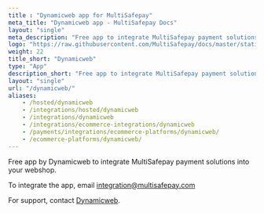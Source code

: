 ```yaml
---
title : "Dynamicweb app for MultiSafepay"
meta_title: "Dynamicweb app - MultiSafepay Docs"
layout: "single"
meta_description: "Free app to integrate MultiSafepay payment solutions into your Dynamicweb webshop."
logo: "https://raw.githubusercontent.com/MultiSafepay/docs/master/static/logo/Integrations/Dynamic_Web.svg"
weight: 22
title_short: "Dynamicweb"
type: "App"
description_short: "Free app to integrate MultiSafepay payment solutions into your Dynamicweb webshop."
layout: "single"
url: "/dynamicweb/"
aliases: 
    - /hosted/dynamicweb
    - /integrations/hosted/dynamicweb
    - /integrations/dynamicweb
    - /integrations/ecommerce-integrations/dynamicweb
    - /payments/integrations/ecommerce-platforms/dynamicweb/
    - /ecommerce-platforms/dynamicweb/
---
```

Free app by Dynamicweb to integrate MultiSafepay payment solutions into your webshop. 

To integrate the app, email <integration@multisafepay.com>

For support, contact [Dynamicweb](https://www.dynamicweb.com/about/contact-us). 
